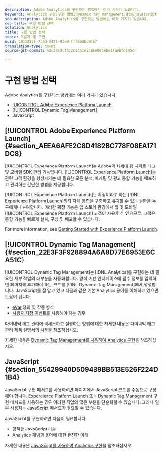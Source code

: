 ```yaml
---
description: Adobe Analytics를 구현하는 방법에는 여러 가지가 있습니다.
keywords: Analytics 구현;구현 방법;dynamic tag management;dtm;javascript
seo-description: Adobe Analytics를 구현하는 방법에는 여러 가지가 있습니다.
seo-title: 구현 방법 선택
solution: Analytics
title: 구현 방법 선택
topic: 개발자 및 구현
uuid: 20d3317f-7c63-4421-93e0-fff60dbd9f87
translation-type: tm+mt
source-git-commit: a2c38c2cf3a2c1451e2c60e003ebe1fa9bfd145d

---
```



# 구현 방법 선택

Adobe Analytics를 구현하는 방법에는 여러 가지가 있습니다.

* [!UICONTROL Adobe Experience Platform Launch](권장)
* [!UICONTROL Dynamic Tag Management]
* JavaScript

## [!UICONTROL Adobe Experience Platform Launch] {#section_AEEA6AFE2C8D4182BC778F08EA171DC8}

[!UICONTROL Experience Platform Launch]는 Adobe의 차세대 웹 사이트 태그 및 모바일 SDK 관리 기능입니다. [!UICONTROL Experience Platform Launch]는 관련 고객 환경을 향상시키는 데 필요한 모든 분석, 마케팅 및 광고 통합 기능을 배포하고 관리하는 간단한 방법을 제공합니다.

[!UICONTROL Experience Platform Launch]는 확장이라고 하는 [!DNL Experience Platform Launch]와의 자체 통합을 구축하고 유지할 수 있는 권한을 누구에게나 부여합니다. 이러한 확장 기능은 앱 스토어 환경에서 웹 및 모바일 [!UICONTROL Experience Platform Launch] 고객이 사용할 수 있으므로, 고객은 통합 기능을 빠르게 설치, 구성 및 배포할 수 있습니다.

For more information, see [Getting Started with Experience Platform Launch](https://docs.adobelaunch.com/getting-started).

## [!UICONTROL Dynamic Tag Management] {#section_22E3F3F928894A6A8D77E6953E6CA51C}

[!UICONTROL Dynamic Tag Management]는 [!DNL Analytics]를 구현하는 데 필요한 세부 작업의 대부분을 자동화합니다. 양식 기반 인터페이스에 필수 정보를 입력하면 페이지에 추가해야 하는 코드를 [!DNL Dynamic Tag Management]에서 생성합니다.
JavaScript를 잘 알고 있고 다음과 같은 기본 Analytics 용어를 이해하고 있으면 도움이 됩니다.

* [eVar](https://marketing.adobe.com/resources/help/en_US/reference/conversion_var_admin.html) 정의 및 작동 방식
* [사용자 지정 이벤트](../../implement/analytics-terminology-basics/c-props-evars/event-custom.md#concept_CDA3C98C85B24A71B4B5C71F24BF918F)를 사용해야 하는 경우

다이내믹 태그 관리에 액세스하고 실행하는 방법에 대한 자세한 내용은 다이내믹 태그 관리 제품 설명서의 [시작](https://marketing.adobe.com/resources/help/en_US/dtm/get_started.html)을 참조하십시오.

자세한 내용은 [Dynamic Tag Management를 사용하여 Analytics 구현](../../implement/c-implement-with-dtm/dtm-implementation-overview.md)을 참조하십시오.

## JavaScript {#section_55429940D5094B9BB513E526F224D1B4}

JavaScript 구현 메서드를 사용하려면 페이지에서 JavaScript 코드를 수동으로 구성해야 합니다. Expereience Platform Launch 또는 Dynamic Tag Management 구현 메서드를 사용하는 경우 이러한 작업의 많은 부분을 단순화할 수 있습니다. 그러나 일부 사용자는 JavaScript 메서드가 필요할 수 있습니다.

JavaScript를 구현하려면 다음이 필요합니다.

* 강력한 JavaScript 기술
* Analytics 개념과 용어에 대한 완전한 이해

자세한 내용은  [JavaScript를 사용하여 Analytics 구현](../../implement/js-implementation/javascript-implementation-overview.md)을 참조하십시오.
